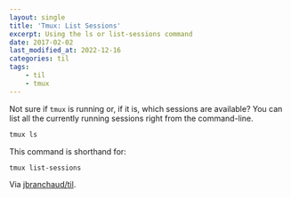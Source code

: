 ```yaml
---
layout: single
title: 'Tmux: List Sessions'
excerpt: Using the ls or list-sessions command
date: 2017-02-02
last_modified_at: 2022-12-16
categories: til
tags:
    - til
    - tmux
---
```


Not sure if `tmux` is running or, if it is, which sessions are available?
You can list all the currently running sessions right from the command-line.

```bash
tmux ls
```

This command is shorthand for:

```bash
tmux list-sessions
```

Via [jbranchaud/til](https://github.com/jbranchaud/til).
